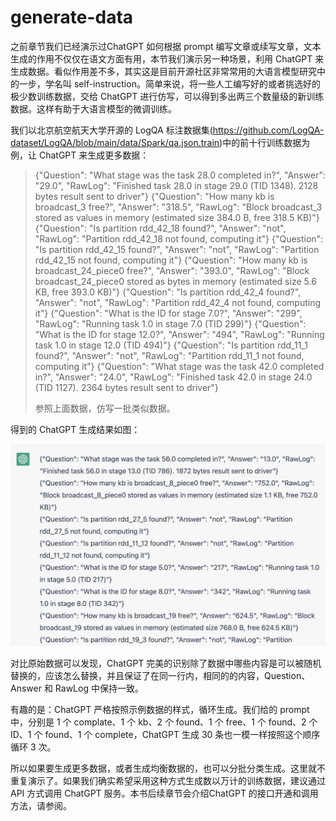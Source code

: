 # generate-data

之前章节我们已经演示过ChatGPT 如何根据 prompt 编写文章或续写文章，文本生成的作用不仅仅在语文方面有用，本节我们演示另一种场景，利用 ChatGPT 来生成数据。看似作用差不多，其实这是目前开源社区非常常用的大语言模型研究中的一步，学名叫 self-instruction。简单来说，将一些人工编写好的或者挑选好的极少数训练数据，交给 ChatGPT 进行仿写，可以得到多出两三个数量级的新训练数据。这样有助于大语言模型的微调训练。

我们以北京航空航天大学开源的 LogQA 标注数据集(https://github.com/LogQA-dataset/LogQA/blob/main/data/Spark/qa.json.train)中的前十行训练数据为例，让 ChatGPT 来生成更多数据：

> {"Question": "What stage was the task 28.0 completed in?", "Answer": "29.0", "RawLog": "Finished task 28.0 in stage 29.0 (TID 1348). 2128 bytes result sent to driver"}
> {"Question": "How many kb is broadcast_3 free?", "Answer": "318.5", "RawLog": "Block broadcast_3 stored as values in memory (estimated size 384.0 B, free 318.5 KB)"}
> {"Question": "Is partition rdd_42_18 found?", "Answer": "not", "RawLog": "Partition rdd_42_18 not found, computing it"}
> {"Question": "Is partition rdd_42_15 found?", "Answer": "not", "RawLog": "Partition rdd_42_15 not found, computing it"}
> {"Question": "How many kb is broadcast_24_piece0 free?", "Answer": "393.0", "RawLog": "Block broadcast_24_piece0 stored as bytes in memory (estimated size 5.6 KB, free 393.0 KB)"}
> {"Question": "Is partition rdd_42_4 found?", "Answer": "not", "RawLog": "Partition rdd_42_4 not found, computing it"}
> {"Question": "What is the ID for stage 7.0?", "Answer": "299", "RawLog": "Running task 1.0 in stage 7.0 (TID 299)"}
> {"Question": "What is the ID for stage 12.0?", "Answer": "494", "RawLog": "Running task 1.0 in stage 12.0 (TID 494)"}
> {"Question": "Is partition rdd_11_1 found?", "Answer": "not", "RawLog": "Partition rdd_11_1 not found, computing it"}
> {"Question": "What stage was the task 42.0 completed in?", "Answer": "24.0", "RawLog": "Finished task 42.0 in stage 24.0 (TID 1127). 2364 bytes result sent to driver"}
> 
> 参照上面数据，仿写一批类似数据。

得到的 ChatGPT 生成结果如图：

![](/images/awesome/generate-data.png)

对比原始数据可以发现，ChatGPT 完美的识别除了数据中哪些内容是可以被随机替换的，应该怎么替换，并且保证了在同一行内，相同的的内容，Question、Answer 和 RawLog 中保持一致。

有趣的是：ChatGPT 严格按照示例数据的样式，循环生成。我们给的 prompt 中，分别是 1 个 complate、1 个 kb、2 个 found、1 个 free、1 个 found、2 个 ID、1 个 found、1 个 complete，ChatGPT 生成 30 条也一模一样按照这个顺序循环 3 次。

所以如果要生成更多数据，或者生成均衡数据的，也可以分批分类生成。这里就不重复演示了。如果我们确实希望采用这种方式生成数以万计的训练数据，建议通过 API 方式调用 ChatGPT 服务。本书后续章节会介绍ChatGPT 的接口开通和调用方法，请参阅。

